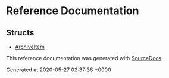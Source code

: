 # Reference Documentation

## Structs

-   [ArchiveItem](structs/ArchiveItem.md)

This reference documentation was generated with
[SourceDocs](https://github.com/eneko/SourceDocs).

Generated at 2020-05-27 02:37:36 +0000